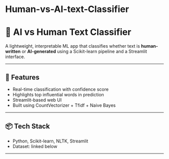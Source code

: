 # Human-vs-AI-text-Classifier
# 🧠 AI vs Human Text Classifier

A lightweight, interpretable ML app that classifies whether text is **human-written** or **AI-generated** using a Scikit-learn pipeline and a Streamlit interface.

---

## 🚀 Features
- Real-time classification with confidence score
- Highlights top influential words in prediction
- Streamlit-based web UI
- Built using CountVectorizer + Tfidf + Naive Bayes

---

## 📦 Tech Stack
- Python, Scikit-learn, NLTK, Streamlit
- Dataset: linked below
---
